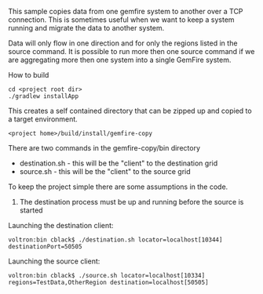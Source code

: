This sample copies data from one gemfire system to another over a TCP connection.   This is sometimes useful when we want to keep a system running and migrate the data to another system.

Data will only flow in one direction and for only the regions listed in the source command.   It is possible to run more then one source command if we are aggregating more then one system into a single GemFire system.

How to build

```
cd <project root dir>
./gradlew installApp
```

This creates a self contained directory that can be zipped up and copied to a target environment.
```
<project home>/build/install/gemfire-copy
```

There are two commands in the gemfire-copy/bin directory
* destination.sh - this will be the "client" to the destination grid
* source.sh - this will be the "client" to the source grid

To keep the project simple there are some assumptions in the code.
1. The destination process must be up and running before the source is started



Launching the destination client:
```
voltron:bin cblack$ ./destination.sh locator=localhost[10344] destinationPort=50505
```

Launching the source client:
```
voltron:bin cblack$ ./source.sh locator=localhost[10334] regions=TestData,OtherRegion destination=localhost[50505]
```
